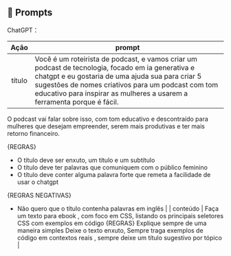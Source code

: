 ## 🧠 Prompts


ChatGPT：

|   Ação   | prompt                                                                                                                                                                                                                                                                         |
| :------: | ------------------------------------------------------------------------------------------------------------------------------------------------------------------------------------------------------------------------------------------------------------------------------ |
|  título  | Você é um roteirista de podcast, e vamos criar um podcast de tecnologia, focado em ia generativa e chatgpt e eu gostaria de uma ajuda sua para criar 5 sugestões de nomes criativos para um podcast com tom educativo para inspirar as mulheres a usarem a ferramenta porque é fácil.

O podcast vai falar sobre isso, com tom educativo e descontraído para mulheres que desejam empreender, serem mais produtivas e ter mais retorno financeiro. 

{REGRAS}

- O título deve ser enxuto, um título e um subtítulo
- O título deve ter palavras que comuniquem com o público feminino 
- O título deve conter alguma palavra forte que remeta a facilidade de usar o chatgpt

{REGRAS NEGATIVAS}

- Não quero que o título contenha palavras em inglês                                                      |
| conteúdo | Faça um texto para ebook , com foco em CSS, listando os principais seletores CSS com exemplos em código {REGRAS} Explique sempre de uma maneira simples Deixe o texto enxuto, Sempre traga exemplos de código em contextos reais , sempre deixe um título sugestivo por tópico |

